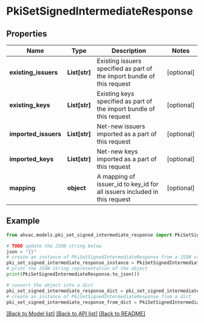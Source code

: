 # PkiSetSignedIntermediateResponse


## Properties

Name | Type | Description | Notes
------------ | ------------- | ------------- | -------------
**existing_issuers** | **List[str]** | Existing issuers specified as part of the import bundle of this request | [optional] 
**existing_keys** | **List[str]** | Existing keys specified as part of the import bundle of this request | [optional] 
**imported_issuers** | **List[str]** | Net-new issuers imported as a part of this request | [optional] 
**imported_keys** | **List[str]** | Net-new keys imported as a part of this request | [optional] 
**mapping** | **object** | A mapping of issuer_id to key_id for all issuers included in this request | [optional] 

## Example

```python
from ahvac.models.pki_set_signed_intermediate_response import PkiSetSignedIntermediateResponse

# TODO update the JSON string below
json = "{}"
# create an instance of PkiSetSignedIntermediateResponse from a JSON string
pki_set_signed_intermediate_response_instance = PkiSetSignedIntermediateResponse.from_json(json)
# print the JSON string representation of the object
print(PkiSetSignedIntermediateResponse.to_json())

# convert the object into a dict
pki_set_signed_intermediate_response_dict = pki_set_signed_intermediate_response_instance.to_dict()
# create an instance of PkiSetSignedIntermediateResponse from a dict
pki_set_signed_intermediate_response_from_dict = PkiSetSignedIntermediateResponse.from_dict(pki_set_signed_intermediate_response_dict)
```
[[Back to Model list]](../README.md#documentation-for-models) [[Back to API list]](../README.md#documentation-for-api-endpoints) [[Back to README]](../README.md)


